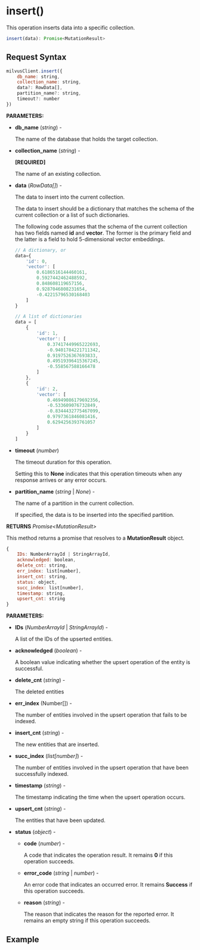 # insert()

This operation inserts data into a specific collection.

```javascript
insert(data): Promise<MutationResult>
```

## Request Syntax

```javascript
milvusClient.insert({
    db_name: string,
    collection_name: string,
    data?: RowData[],
    partition_name?: string,
    timeout?: number
})
```

**PARAMETERS:**

- **db_name** (*string*) -

    The name of the database that holds the target collection.

- **collection_name** (*string*) -

    **[REQUIRED]**

    The name of an existing collection.

- **data** (*RowData[]*) -

    The data to insert into the current collection.

    The data to insert should be a dictionary that matches the schema of the current collection or a list of such dictionaries. 

    The following code assumes that the schema of the current collection has two fields named **id** and **vector**. The former is the primary field and the latter is a field to hold 5-dimensional vector embeddings.

    ```javascript
    // A dictionary, or
    data={
        'id': 0,
        'vector': [
            0.6186516144460161,
            0.5927442462488592,
            0.848608119657156,
            0.9287046808231654,
            -0.42215796530168403
        ]
    }
    
    // A list of dictionaries
    data = [
        {
            'id': 1,
            'vector': [
                0.37417449965222693,
                -0.9401784221711342,
                0.9197526367693833,
                0.49519396415367245,
                -0.558567588166478
            ]
        },
        {
            'id': 2,
            'vector': [
                0.46949086179692356,
                -0.533609076732849,
                -0.8344432775467099,
                0.9797361846081416,
                0.6294256393761057
            ]
        }
    ]
    ```

- **timeout** (*number*)  

    The timeout duration for this operation. 

    Setting this to **None** indicates that this operation timeouts when any response arrives or any error occurs.

- **partition_name** (*string* | *None*) -

    The name of a partition in the current collection. 

    If specified, the data is to be inserted into the specified partition.

**RETURNS** *Promise\<MutationResult>*

This method returns a promise that resolves to a **MutationResult** object.

```javascript
{
    IDs: NumberArrayId | StringArrayId,
    acknowledged: boolean,
    delete_cnt: string,
    err_index: list[number],
    insert_cnt: string,
    status: object,
    succ_index: list[number],
    timestamp: string,
    upsert_cnt: string
}
```

**PARAMETERS:**

- **IDs** (*NumberArrayId* | *StringArrayId*) -

    A list of the IDs of the upserted entities.

- **acknowledged** (*boolean*) -

    A boolean value indicating whether the upsert operation of the entity is successful.

- **delete_cnt** (*string*) -

    The deleted entities

- **err_index** (Number[]) -

    The number of entities involved in the upsert operation that fails to be indexed.

- **insert_cnt** (*string*) -

    The new entities that are inserted.

- **succ_index** (*list[number]*) -

    The number of entities involved in the upsert operation that have been successfully indexed.

- **timestamp** (*string*) -

    The timestamp indicating the time when the upsert operation occurs.

- **upsert_cnt** (*string*) -

    The entities that have been updated.

- **status** (*object*) -

    - **code** (*number*) -

        A code that indicates the operation result. It remains **0** if this operation succeeds.

    - **error_code** (*string* | *number*) -

        An error code that indicates an occurred error. It remains **Success** if this operation succeeds. 

    - **reason** (*string*) - 

        The reason that indicates the reason for the reported error. It remains an empty string if this operation succeeds.

## Example

```java

```

